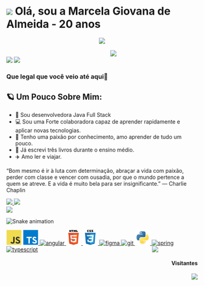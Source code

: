 <h1><img src="https://emojis.slackmojis.com/emojis/images/1570211625/6611/wave-animated.gif?1570211625" width="30"/> Olá, sou a Marcela Giovana de Almeida - 20 anos</h1>
<p align="center">
  <a href="https://github.com/mayaralbueno/readme-typing-svg"><img src="https://readme-typing-svg.herokuapp.com/?lines=Full-stack%20web%20developer;Always%20learning%20new%20things&font=Fira%20Code&center=true&width=440&height=45&color=f75c7e&vCenter=true&size=22"  ></a>
</p>
<!-- <img align='right' src="https://media.giphy.com/media/M9gbBd9nbDrOTu1Mqx/giphy.gif" width="230">
 -->
<img align='right' src="https://media.giphy.com/media/tbWCM4AHfjiIa7RV7K/giphy.gif" width="230">


<br>
<div> 
  <a href="https://www.instagram.com/asterion_mah" target="_blank"><img src="https://img.shields.io/badge/-Instagram-%23E4405F?style=for-the-badge&logo=instagram&logoColor=white" target="_blank"></a>
  <a href="https://www.linkedin.com/in/marcela-almeida-094291175" target="_blank"><img src="https://img.shields.io/badge/-LinkedIn-%230077B5?style=for-the-badge&logo=linkedin&logoColor=white" target="_blank"></a> 
</div>

### Que legal que você veio até aqui🤩


## 🪐 Um Pouco Sobre Mim:
- 🔭 Sou desenvolvedora Java Full Stack
- 💻 Sou uma Forte colaboradora capaz de aprender rapidamente e aplicar novas tecnologias.
- 🧠 Tenho uma paixão por conhecimento, amo aprender de tudo um pouco.
- 📖 Já escrevi três livros durante o ensino médio.
- ✈️ Amo ler e viajar.






“Bom mesmo é ir à luta com determinação, abraçar a vida com paixão, perder com classe e vencer com ousadia, por que o mundo pertence a quem se atreve. E a vida é muito bela para ser insignificante.”
― Charlie Chaplin 





  <div>
  <a href="https://github.com/AlmeidaMArcelah">
  <img height = "180em" src = "https://github-readme-stats.vercel.app/api?username=AlmeidaMArcelah&show_icons=true&theme=radical&include_all_commits=true&count_private=true" />
  <img height = "180em" src = "https://github-readme-stats.vercel.app/api/top-langs/?username=AlmeidaMArcelah&layout=compact&langs_count=7&theme=radical" />
    </div>
   <a href="https://github.com/brunalsilva/React-Projeto-Integrador">
      <!-- Change the `github-readme-stats.anuraghazra1.vercel.app` to `github-readme-stats.vercel.app`  -->
      <img align="center" src="https://github-readme-stats.vercel.app/api/pin/?username=Teethew&repo=ProjetoIntegrador&theme=midnight-purple" />
</a> 
  
    
 
  ![Snake animation](https://github.com/codethi/codethi/blob/output/github-contribution-grid-snake.svg)
    
    
  <a href="https://developer.mozilla.org/en-US/docs/Web/JavaScript" target="_blank"> <img src="https://raw.githubusercontent.com/devicons/devicon/master/icons/javascript/javascript-original.svg" alt="javascript" width="40" height="40"/></a>
<a href="https://www.typescriptlang.org/" target="_blank"> <img src="https://raw.githubusercontent.com/devicons/devicon/master/icons/typescript/typescript-original.svg" alt="typescript" width="40" height="40"/> </a>
<a href="https://angular.io" target="_blank"> <img src="https://angular.io/assets/images/logos/angular/angular.svg" alt="angular" width="40" height="40"/> </a>
<a href="https://www.w3.org/html/" target="_blank"> <img src="https://raw.githubusercontent.com/devicons/devicon/master/icons/html5/html5-original-wordmark.svg" alt="html5" width="40" height="40"/> </a> 
<a href="https://www.w3schools.com/css/" target="_blank"> <img src="https://raw.githubusercontent.com/devicons/devicon/master/icons/css3/css3-original-wordmark.svg" alt="css3" width="40" height="40"/> </a>
<a href="https://www.figma.com/" target="_blank"> <img src="https://www.vectorlogo.zone/logos/figma/figma-icon.svg" alt="figma" width="40" height="40"/> </a> 
<a href="https://git-scm.com/" target="_blank"> <img src="https://www.vectorlogo.zone/logos/git-scm/git-scm-icon.svg" alt="git" width="40" height="40"/> </a>
<a href="https://www.python.org" target="_blank"> <img src="https://raw.githubusercontent.com/devicons/devicon/master/icons/python/python-original.svg" alt="python" width="40" height="40"/> </a> <a href="https://spring.io/" target="_blank"> <img src="https://www.vectorlogo.zone/logos/springio/springio-icon.svg" alt="spring" width="40" height="40"/>
    <img align='right' src="https://gist.github.com/ManulMax/2d20af60d709805c55fd784ca7cba4b9/raw/bcfeac7604f674ace63623106eb8bb8471d844a6/github.gif" width="120 "></a>
  <a href="https://www.mysql.com/" target="_blank"> <img src="https://www.vectorlogo.zone/logos/mysql/mysql-icon.svg" alt="typescript" width="40" height="40"/> </a>
  

  <div>  
  <h4 align="right"> Visitantes </h4>
  <img align="right" src="https://profile-counter.glitch.me/almeidamarcelah/count.svg">
   </div> 
 
</div>
 
